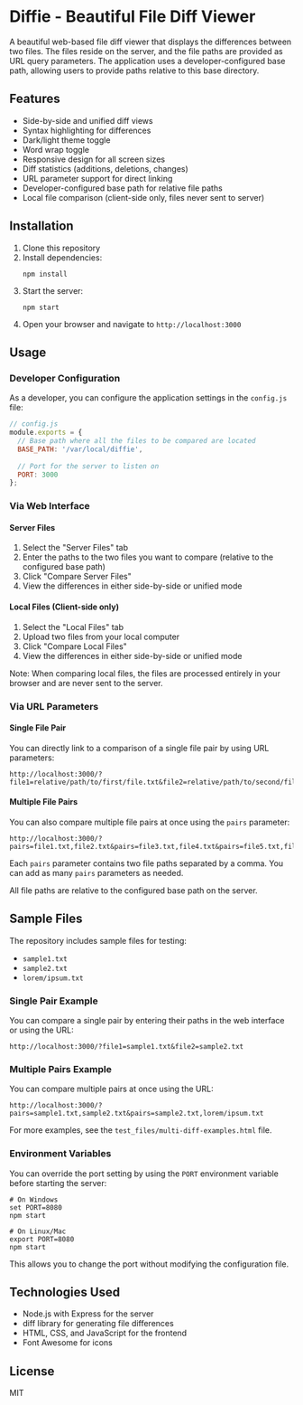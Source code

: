 # Diffie - Beautiful File Diff Viewer

A beautiful web-based file diff viewer that displays the differences between two files. The files reside on the server, and the file paths are provided as URL query parameters. The application uses a developer-configured base path, allowing users to provide paths relative to this base directory.

## Features

- Side-by-side and unified diff views
- Syntax highlighting for differences
- Dark/light theme toggle
- Word wrap toggle
- Responsive design for all screen sizes
- Diff statistics (additions, deletions, changes)
- URL parameter support for direct linking
- Developer-configured base path for relative file paths
- Local file comparison (client-side only, files never sent to server)

## Installation

1. Clone this repository
2. Install dependencies:
   ```
   npm install
   ```
3. Start the server:
   ```
   npm start
   ```
4. Open your browser and navigate to `http://localhost:3000`

## Usage

### Developer Configuration

As a developer, you can configure the application settings in the `config.js` file:

```javascript
// config.js
module.exports = {
  // Base path where all the files to be compared are located
  BASE_PATH: '/var/local/diffie',
  
  // Port for the server to listen on
  PORT: 3000
};
```

### Via Web Interface

#### Server Files
1. Select the "Server Files" tab
2. Enter the paths to the two files you want to compare (relative to the configured base path)
3. Click "Compare Server Files"
4. View the differences in either side-by-side or unified mode

#### Local Files (Client-side only)
1. Select the "Local Files" tab
2. Upload two files from your local computer
3. Click "Compare Local Files"
4. View the differences in either side-by-side or unified mode
   
Note: When comparing local files, the files are processed entirely in your browser and are never sent to the server.

### Via URL Parameters

#### Single File Pair

You can directly link to a comparison of a single file pair by using URL parameters:

```
http://localhost:3000/?file1=relative/path/to/first/file.txt&file2=relative/path/to/second/file.txt
```

#### Multiple File Pairs

You can also compare multiple file pairs at once using the `pairs` parameter:

```
http://localhost:3000/?pairs=file1.txt,file2.txt&pairs=file3.txt,file4.txt&pairs=file5.txt,file6.txt
```

Each `pairs` parameter contains two file paths separated by a comma. You can add as many `pairs` parameters as needed.

All file paths are relative to the configured base path on the server.

## Sample Files

The repository includes sample files for testing:

- `sample1.txt`
- `sample2.txt`
- `lorem/ipsum.txt`

### Single Pair Example

You can compare a single pair by entering their paths in the web interface or using the URL:

```
http://localhost:3000/?file1=sample1.txt&file2=sample2.txt
```

### Multiple Pairs Example

You can compare multiple pairs at once using the URL:

```
http://localhost:3000/?pairs=sample1.txt,sample2.txt&pairs=sample2.txt,lorem/ipsum.txt
```

For more examples, see the `test_files/multi-diff-examples.html` file.

### Environment Variables

You can override the port setting by using the `PORT` environment variable before starting the server:

```
# On Windows
set PORT=8080
npm start

# On Linux/Mac
export PORT=8080
npm start
```

This allows you to change the port without modifying the configuration file.

## Technologies Used

- Node.js with Express for the server
- diff library for generating file differences
- HTML, CSS, and JavaScript for the frontend
- Font Awesome for icons

## License

MIT